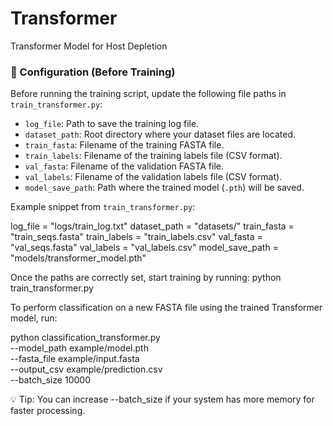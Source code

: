 # Transformer
Transformer Model for Host Depletion

### 🔧 Configuration (Before Training)

Before running the training script, update the following file paths in `train_transformer.py`:

- `log_file`: Path to save the training log file.
- `dataset_path`: Root directory where your dataset files are located.
- `train_fasta`: Filename of the training FASTA file.
- `train_labels`: Filename of the training labels file (CSV format).
- `val_fasta`: Filename of the validation FASTA file.
- `val_labels`: Filename of the validation labels file (CSV format).
- `model_save_path`: Path where the trained model (`.pth`) will be saved.

Example snippet from `train_transformer.py`:


log_file = "logs/train_log.txt"
dataset_path = "datasets/"
train_fasta = "train_seqs.fasta"
train_labels = "train_labels.csv"
val_fasta = "val_seqs.fasta"
val_labels = "val_labels.csv"
model_save_path = "models/transformer_model.pth"

Once the paths are correctly set, start training by running:
python train_transformer.py


To perform classification on a new FASTA file using the trained Transformer model, run:

python classification_transformer.py \
  --model_path example/model.pth \
  --fasta_file example/input.fasta \
  --output_csv example/prediction.csv \
  --batch_size 10000

💡 Tip: You can increase --batch_size if your system has more memory for faster processing.
